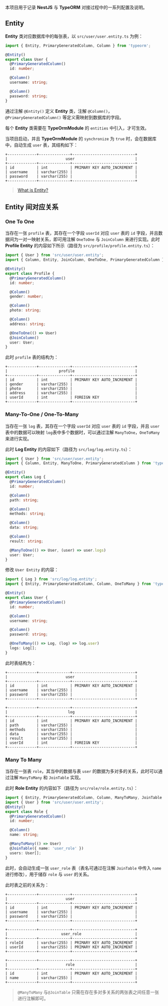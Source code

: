 本项目用于记录 **NestJS** 与 **TypeORM** 对接过程中的一系列配置及说明。

## Entity

**Entity** 类对应数据库中的每张表，以 `src/user/user.entity.ts` 为例：

```typescript
import { Entity, PrimaryGeneratedColumn, Column } from 'typeorm';

@Entity()
export class User {
  @PrimaryGeneratedColumn()
  id: number;

  @Column()
  username: string;

  @Column()
  password: string;
}
```

通过注解 `@Entity()` 定义 **Entity** 类，注解 `@Column()`，`@PrimaryGeneratedColumn()` 等定义需映射到数据库的字段。

 每个 **Entity** 类需要在 **TypeOrmModule** 的 `entities` 中引入，才可生效。

当项目启动，并且 **TypeOrmModule** 的 `synchronize` 为 `true` 时，会在数据库中，自动生成 `user` 表，其结构如下：

```
+-------------+--------------+----------------------------+
|                          user                           |
+-------------+--------------+----------------------------+
| id          | int          | PRIMARY KEY AUTO_INCREMENT |
| username    | varchar(255) |                            |
| password    | varchar(255) |                            |
+-------------+--------------+----------------------------+
```

> [What is Entity?](https://typeorm.io/entities#what-is-entity)

## Entity 间对应关系

### One To One

当存在一张 `profile` 表，其存在一个字段 `userId` 对应 `user` 表的 `id` 字段，并且数据间为一对一映射关系，即可用注解 `OneToOne` 与 `JoinColumn` 来进行实现。此时 **Profile Entity** 的内容如下所示（路径为 `src/profile/profile.entity.ts`）：

```typescript
import { User } from 'src/user/user.entity';
import { Column, Entity, JoinColumn, OneToOne, PrimaryGeneratedColumn } from 'typeorm';

@Entity()
export class Profile {
  @PrimaryGeneratedColumn()
  id: number;

  @Column()
  gender: number;

  @Column()
  photo: string;

  @Column()
  address: string;

  @OneToOne(() => User)
  @JoinColumn()
  user: User;
}
```

此时 `profile` 表的结构为：

```
+-------------+--------------+----------------------------+
|                       profile                           |
+-------------+--------------+----------------------------+
| id          | int          | PRIMARY KEY AUTO_INCREMENT |
| gender      | varchar(255) |                            |
| photo       | varchar(255) |                            |
| address     | varchar(255) |                            |
| userId      | int          | FOREIGN KEY                |
+-------------+--------------+----------------------------+
```

### Many-To-One / One-To-Many

当存在一张 `log` 表，其存在一个字段 `userId` 对应 `user` 表的 `id` 字段，并且 `user` 表中的数据可以映射 `log`表中多个数据时，可以通过注解 `ManyToOne`，`OneToMany` 来进行实现。

此时 **Log Entity** 的内容如下（路径为 `src/log/log.entity.ts`）：

```typescript
import { User } from 'src/user/user.entity';
import { Column, Entity, ManyToOne, PrimaryGeneratedColumn } from 'typeorm';

@Entity()
export class Log {
  @PrimaryGeneratedColumn()
  id: number;

  @Column()
  path: string;

  @Column()
  methods: string;

  @Column()
  data: string;

  @Column()
  result: string;

  @ManyToOne(() => User, (user) => user.logs)
  user: User;
}
```

修改 `User Entity` 的内容：

```typescript
import { Log } from 'src/log/log.entity';
import { Entity, PrimaryGeneratedColumn, Column, OneToMany } from 'typeorm';

@Entity()
export class User {
  @PrimaryGeneratedColumn()
  id: number;

  @Column()
  username: string;

  @Column()
  password: string;

  @OneToMany(() => Log, (log) => log.user)
  logs: Log[];
}
```

此时表结构为：

```
+-------------+--------------+----------------------------+
|                          user                           |
+-------------+--------------+----------------------------+
| id          | int          | PRIMARY KEY AUTO_INCREMENT |
| username    | varchar(255) |                            |
| password    | varchar(255) |                            |
+-------------+--------------+----------------------------+

+-------------+--------------+----------------------------+
|                           log                           |
+-------------+--------------+----------------------------+
| id          | int          | PRIMARY KEY AUTO_INCREMENT |
| path        | varchar(255) |                            |
| methods     | varchar(255) |                            |
| data        | varchar(255) |                            |
| result      | varchar(255) |                            |
| userId      | int          | FOREIGN KEY                |
+-------------+--------------+----------------------------+
```

### Many To Many

当存在一张表 `role`，其当中的数据与表 `user` 的数据为多对多的关系，此时可以通过注解 `ManyToMany` 和 `JoinTable` 实现。

此时 **Role Entity** 的内容如下（路径为 `src/role/role.entity.ts`）：

```typescript
import { Entity, PrimaryGeneratedColumn, Column, ManyToMany, JoinTable } from 'typeorm';
import { User } from 'src/user/user.entity';
@Entity()
export class Role {
  @PrimaryGeneratedColumn()
  id: number;

  @Column()
  name: string;

  @ManyToMany(() => User)
  @JoinTable({ name: 'user_role' })
  users: User[];
}
```

此时，会自动生成一张 `user_role` 表（表名可通过在注解 `JoinTable` 中传入 `name` 进行修改），用于储存  `role` 与 `user`  的关系。

此时表之前的关系为：

```
+-------------+--------------+----------------------------+
|                          user                           |
+-------------+--------------+----------------------------+
| id          | int          | PRIMARY KEY AUTO_INCREMENT |
| username    | varchar(255) |                            |
| password    | varchar(255) |                            |
+-------------+--------------+----------------------------+

+-------------+--------------+----------------------------+
|                        user_role                        |
+-------------+--------------+----------------------------+
| roleId      | varchar(255) | PRIMARY KEY AUTO_INCREMENT |
| userId      | varchar(255) | PRIMARY KEY AUTO_INCREMENT |
+-------------+--------------+----------------------------+

+-------------+--------------+----------------------------+
|                          role                           |
+-------------+--------------+----------------------------+
| id          | int          | PRIMARY KEY AUTO_INCREMENT |
| name        | varchar(255) |                            |
+-------------+--------------+----------------------------+
```

> `@ManyToMany` 与`@JoinTable` 只需在存在多对多关系的两张表之间任意一张进行注解即可。


